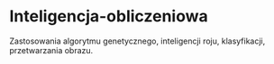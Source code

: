 # Inteligencja-obliczeniowa

Zastosowania algorytmu genetycznego, inteligencji roju, klasyfikacji, przetwarzania obrazu. 
